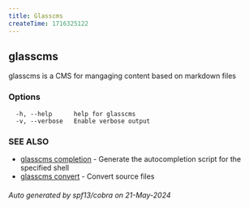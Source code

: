 ```yaml
---
title: Glasscms
createTime: 1716325122
---
```

## glasscms

glasscms is a CMS for mangaging content based on markdown files

### Options

```
  -h, --help      help for glasscms
  -v, --verbose   Enable verbose output
```

### SEE ALSO

* [glasscms completion]()	 - Generate the autocompletion script for the specified shell
* [glasscms convert]()	 - Convert source files

###### Auto generated by spf13/cobra on 21-May-2024
